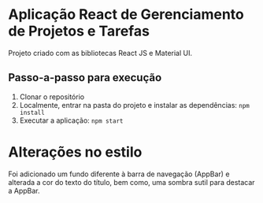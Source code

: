 # Aplicação React de Gerenciamento de Projetos e Tarefas

Projeto criado com as bibliotecas React JS e Material UI.

## Passo-a-passo para execução

1. Clonar o repositório
2. Localmente, entrar na pasta do projeto e instalar as dependências:
   `npm install`
3. Executar a aplicação:
   `npm start`

# Alterações no estilo

Foi adicionado um fundo diferente à barra de navegação (AppBar) e alterada a cor do texto do título, bem como, uma sombra sutil para destacar a AppBar.

